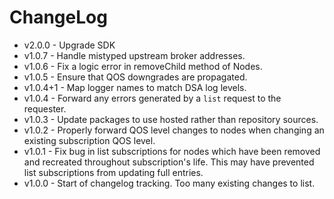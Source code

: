 # ChangeLog

* v2.0.0 - Upgrade SDK
* v1.0.7 - Handle mistyped upstream broker addresses.
* v1.0.6 - Fix a logic error in removeChild method of Nodes.
* v1.0.5 - Ensure that QOS downgrades are propagated.
* v1.0.4+1 - Map logger names to match DSA log levels.
* v1.0.4 - Forward any errors generated by a `list` request to the requester.
* v1.0.3 - Update packages to use hosted rather than repository sources.
* v1.0.2 - Properly forward QOS level changes to nodes when changing an existing subscription QOS level.
* v1.0.1 - Fix bug in list subscriptions for nodes which have been removed and recreated throughout subscription's life.
           This may have prevented list subscriptions from updating full entries. 
* v1.0.0 - Start of changelog tracking. Too many existing changes to list.